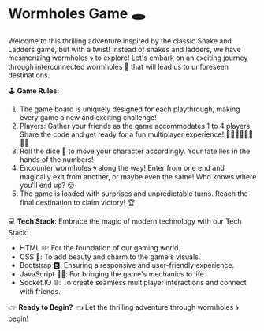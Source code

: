 # Wormholes Game 🕳️


Welcome to this thrilling adventure inspired by the classic Snake and Ladders game, but with a twist! Instead of snakes and ladders, we have mesmerizing wormholes 🌀 to explore! Let's embark on an exciting journey through interconnected wormholes 🚀 that will lead us to unforeseen destinations.

🕹️ **Game Rules**:
1. The game board is uniquely designed for each playthrough, making every game a new and exciting challenge!
2. Players: Gather your friends as the game accommodates 1 to 4 players. Share the code and get ready for a fun multiplayer experience! 🤼‍♀️🤼‍♂️🤼‍♀️🤼‍♂️
3. Roll the dice 🎲 to move your character accordingly. Your fate lies in the hands of the numbers!
4. Encounter wormholes 🌀 along the way! Enter from one end and magically exit from another, or maybe even the same! Who knows where you'll end up? 😮
5. The game is loaded with surprises and unpredictable turns. Reach the final destination to claim victory! 🏆

💻 **Tech Stack**:
Embrace the magic of modern technology with our Tech Stack:
- HTML 🌐: For the foundation of our gaming world.
- CSS 🎨: To add beauty and charm to the game's visuals.
- Bootstrap 🅱️: Ensuring a responsive and user-friendly experience.
- JavaScript 🧙‍♂️: For bringing the game's mechanics to life.
- Socket.IO 🌐: To create seamless multiplayer interactions and connect with friends.

👉 **Ready to Begin?** 👈
Let the thrilling adventure through wormholes 🌀 begin!
